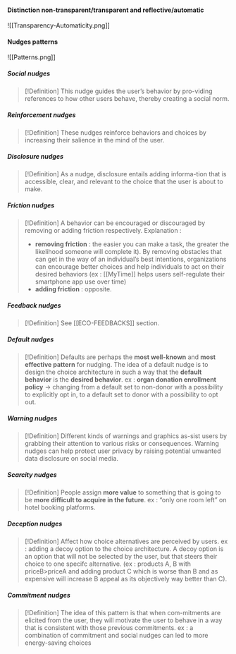 
#### Distinction non-transparent/transparent and reflective/automatic

![[Transparency-Automaticity.png]]

#### Nudges patterns
![[Patterns.png]]

##### Social nudges
>[!Definition]
>This nudge guides the user’s behavior by pro-viding references to how other users behave, thereby creating a social norm.

##### Reinforcement nudges
>[!Definition]
>These nudges reinforce behaviors and choices by increasing their salience in the mind of the user.

##### Disclosure nudges
>[!Definition]
>As a nudge, disclosure entails adding informa-tion that is accessible, clear, and relevant to the choice that the user is about to make.

##### Friction nudges
>[!Definition]
>A behavior can be encouraged or discouraged by removing or adding friction respectively.
>Explanation : 
>- **removing friction** : the easier you can make a task, the greater the likelihood someone will complete it). By removing obstacles that can get in the way of an individual’s best intentions, organizations can encourage better choices and help individuals to act on their desired behaviors (ex : [[MyTime]] helps users self-regulate their smartphone app use over time)
> - **adding friction** : opposite.

##### Feedback nudges
>[!Definition]
>See [[ECO-FEEDBACKS]] section.

##### Default nudges
>[!Definition]
>Defaults are perhaps the **most well-known** and **most effective pattern** for nudging. The idea of a default nudge is to design the choice architecture in such a way that the **default behavior** is the **desired behavior**.
>ex : **organ donation enrollment policy** -> changing from a default set to non-donor with a possibility to explicitly opt in, to a default set to donor with a possibility to opt out.

##### Warning nudges
>[!Definition]
> Different kinds of warnings and graphics as-sist users by grabbing their attention to various risks or consequences. Warning nudges can help protect user privacy by raising potential unwanted data disclosure on social media.

##### Scarcity nudges
>[!Definition]
>People assign **more value** to something that is going to be **more difficult to acquire in the future**.
>ex : “only one room left” on hotel booking platforms.

##### Deception nudges
>[!Definition]
> Affect how choice alternatives are perceived by users.
> ex : adding a decoy option to the choice architecture. A decoy option is an option that will not be selected by the user, but that steers their choice to one specifc alternative. (ex : products A, B with priceB>priceA and adding product C which is worse than B and as expensive will increase B appeal as its objectively way better than C).

##### Commitment nudges
>[!Definition]
>The idea of this pattern is that when com-mitments are elicited from the user, they will motivate the user to behave in a way that is consistent with those previous commitments.
>ex : a combination of commitment and social nudges can led to more energy-saving choices






